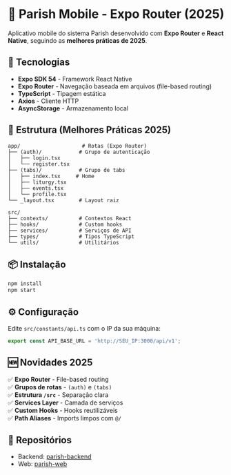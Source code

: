 # 📱 Parish Mobile - Expo Router (2025)

Aplicativo mobile do sistema Parish desenvolvido com **Expo Router** e **React Native**, seguindo as **melhores práticas de 2025**.

## 🚀 Tecnologias

- **Expo SDK 54** - Framework React Native
- **Expo Router** - Navegação baseada em arquivos (file-based routing)
- **TypeScript** - Tipagem estática
- **Axios** - Cliente HTTP
- **AsyncStorage** - Armazenamento local

## 📁 Estrutura (Melhores Práticas 2025)

```
app/                    # Rotas (Expo Router)
├── (auth)/            # Grupo de autenticação
│   ├── login.tsx
│   └── register.tsx
├── (tabs)/            # Grupo de tabs
│   ├── index.tsx     # Home
│   ├── liturgy.tsx
│   ├── events.tsx
│   └── profile.tsx
└── _layout.tsx        # Layout raiz

src/
├── contexts/          # Contextos React
├── hooks/             # Custom hooks
├── services/          # Serviços de API
├── types/             # Tipos TypeScript
└── utils/             # Utilitários
```

## 📦 Instalação

```bash
npm install
npm start
```

## ⚙️ Configuração

Edite `src/constants/api.ts` com o IP da sua máquina:

```typescript
export const API_BASE_URL = 'http://SEU_IP:3000/api/v1';
```

## 🆕 Novidades 2025

✅ **Expo Router** - File-based routing  
✅ **Grupos de rotas** - `(auth)` e `(tabs)`  
✅ **Estrutura `/src`** - Separação clara  
✅ **Services Layer** - Camada de serviços  
✅ **Custom Hooks** - Hooks reutilizáveis  
✅ **Path Aliases** - Imports limpos com `@/`

## 🔗 Repositórios

- Backend: [parish-backend](https://github.com/rodrigospisila/parish-backend)
- Web: [parish-web](https://github.com/rodrigospisila/parish-web)

